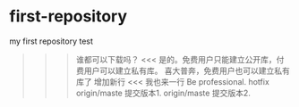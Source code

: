 # first-repository
my first repository test
>>> 谁都可以下载吗？
<<< 是的。免费用户只能建立公开库，付费用户可以建立私有库。
>>> 喜大普奔，免费用户也可以建立私有库了
>>> 增加新行
<<< 我也来一行
Be professional.
hotfix
origin/maste 提交版本1.
origin/maste 提交版本2.
